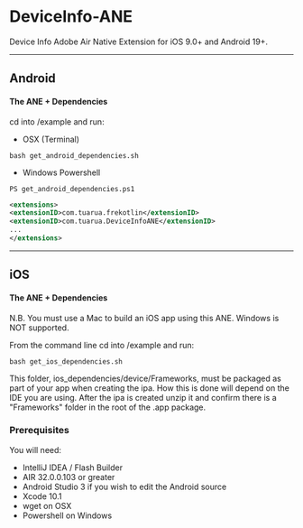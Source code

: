 # DeviceInfo-ANE

Device Info Adobe Air Native Extension for iOS 9.0+ and Android 19+.    

-------------

## Android

#### The ANE + Dependencies

cd into /example and run:
- OSX (Terminal)
```shell
bash get_android_dependencies.sh
```
- Windows Powershell
```shell
PS get_android_dependencies.ps1
```

```xml
<extensions>
<extensionID>com.tuarua.frekotlin</extensionID>
<extensionID>com.tuarua.DeviceInfoANE</extensionID>
...
</extensions>
```

-------------

## iOS

#### The ANE + Dependencies

N.B. You must use a Mac to build an iOS app using this ANE. Windows is NOT supported.

From the command line cd into /example and run:

```shell
bash get_ios_dependencies.sh
```

This folder, ios_dependencies/device/Frameworks, must be packaged as part of your app when creating the ipa. How this is done will depend on the IDE you are using.
After the ipa is created unzip it and confirm there is a "Frameworks" folder in the root of the .app package.   

### Prerequisites

You will need:

- IntelliJ IDEA / Flash Builder
- AIR 32.0.0.103 or greater
- Android Studio 3 if you wish to edit the Android source
- Xcode 10.1
- wget on OSX
- Powershell on Windows
